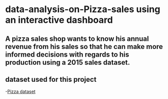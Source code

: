 # data-analysis-on-Pizza-sales using an interactive dashboard
## A pizza sales shop wants to know his annual revenue from his sales so that he can make more informed decisions with regards to his production using a 2015 sales dataset.
## dataset used for this project
-<a href= "https://drive.google.com/file/d/10JSce9NXqOy-9lgkL2pURLdOZBb0_ys7/view?usp=drive_link">Pizza dataset</a>
